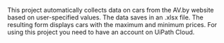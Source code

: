 This project automatically collects data on cars from the AV.by website based on user-specified values. The data saves in an .xlsx file. The resulting form displays cars with the maximum and minimum prices.
For using this project you need to have an account on UiPath Cloud.

